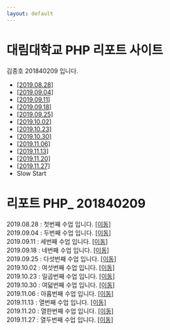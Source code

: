 ```yaml
---
layout: default
---
```


<div class="jumbotron jumbotron-fluid">
  <div class="container">
    <h1 class="display-4">대림대학교 PHP 리포트 사이트</h1>
    <p class="lead">김종호 201840209 입니다.</p>
  </div>
</div>

<div class="container">
  <div class="row">
    <div class="col-sm-3">
        <ul class="list-group">
            <li class="list-group-item"><a href="./01">[2019.08.28]</a></li>
            <li class="list-group-item"><a href="./02/lecture_02" >[2019.09.04]</a></li>
            <li class="list-group-item"><a href="./03">[2019.09.11]</a></li>
            <li class="list-group-item"><a href="./04">[2019.09.18]</a></li>
            <li class="list-group-item"><a href="./05">[2019.09.25]</a></li>
            <li class="list-group-item"><a href="./06">[2019.10.02]</a></li>
            <li class="list-group-item"><a href="./07">[2019.10.23]</a></li>
            <li class="list-group-item"><a href="./08">[2019.10.30]</a></li>
            <li class="list-group-item"><a href="./09">[2019.11.06]</a></li>
            <li class="list-group-item"><a href="./10">[2019.11.13]</a></li>
            <li class="list-group-item"><a href="./11">[2019.11.20]</a></li><li class="list-group-item"><a href="./12">[2019.11.27]</a></li>
            <li class="list-group-item">Slow Start</li>
          </ul>
    </div>
    <div class="col-sm-9">
     <h1> 리포트 PHP_ 201840209</h1>
         2019.08.28 :
        첫번째 수업 입니다. <a href="./01">[이동]</a><br>
         2019.09.04 :
        두번째 수업 입니다. <a href="./02/lecture_02" >[이동]</a><br>
         2019.09.11 :
        세번째 수업 입니다. <a href="./03">[이동]</a><br>
         2019.09.18 :
        네번째 수업 입니다. <a href="./04">[이동]</a><br>
         2019.09.25 :
        다섯번째 수업 입니다. <a href="./05">[이동]</a><br>
         2019.10.02 :
        여섯번째 수업 입니다. <a href="./06">[이동]</a><br>
        2019.10.23 :
        일곱번째 수업 입니다. <a href="./07">[이동]</a><br>
        2019.10.30 :
        여덟번째 수업 입니다. <a href="./08">[이동]</a><br>
        2019.11.06 :
        아홉번째 수업 입니다. <a href="./09">[이동]</a><br>
        2019.11.13 :
        열번째 수업 입니다. <a href="./10">[이동]</a><br>
        2019.11.20 :
        열한번째 수업 입니다. <a href="./11">[이동]</a><br>
        2019.11.27 :
        열두번째 수업 입니다. <a href="./12">[이동]</a><br>
   </div>
  </div>
</div>



